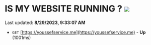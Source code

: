 # IS MY WEBSITE RUNNING ? [![](https://img.shields.io/static/v1?label=Sponsor&message=%E2%9D%A4&logo=GitHub&color=%23fe8e86)](https://github.com/sponsors/<username>)

Last updated: **8/29/2023, 9:33:07 AM**

- `GET` [https://youssefservice.me](https://youssefservice.me) - **Up** (1001ms)
